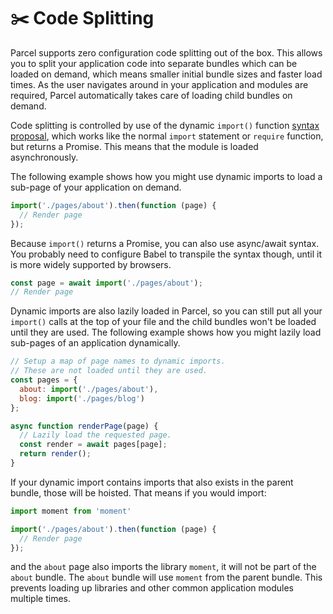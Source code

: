 # ✂️ Code Splitting

Parcel supports zero configuration code splitting out of the box. This allows you to split your application code into separate bundles which can be loaded on demand, which means smaller initial bundle sizes and faster load times. As the user navigates around in your application and modules are required, Parcel automatically takes care of loading child bundles on demand.

Code splitting is controlled by use of the dynamic `import()` function [syntax proposal](https://github.com/tc39/proposal-dynamic-import), which works like the normal `import` statement or `require` function, but returns a Promise. This means that the module is loaded asynchronously.

The following example shows how you might use dynamic imports to load a sub-page of your application on demand.

```javascript
import('./pages/about').then(function (page) {
  // Render page
});
```

Because `import()` returns a Promise, you can also use async/await syntax. You probably need to configure Babel to transpile the syntax though, until it is more widely supported by browsers.

```javascript
const page = await import('./pages/about');
// Render page
```

Dynamic imports are also lazily loaded in Parcel, so you can still put all your `import()` calls at the top of your file and the child bundles won't be loaded until they are used. The following example shows how you might lazily load sub-pages of an application dynamically.

```javascript
// Setup a map of page names to dynamic imports.
// These are not loaded until they are used.
const pages = {
  about: import('./pages/about'),
  blog: import('./pages/blog')
};

async function renderPage(page) {
  // Lazily load the requested page.
  const render = await pages[page];
  return render();
}
```

If your dynamic import contains imports that also exists in the parent bundle, those will be hoisted. That means if you would import:

```javascript
import moment from 'moment'

import('./pages/about').then(function (page) {
  // Render page
});
```

and the `about` page also imports the library `moment`, it will not be part of the `about` bundle. The `about` bundle will use `moment` from the parent bundle. This prevents loading up libraries and other common application modules multiple times.
